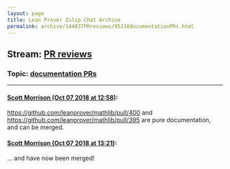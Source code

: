 ```yaml
---
layout: page
title: Lean Prover Zulip Chat Archive 
permalink: archive/144837PRreviews/95216documentationPRs.html
---
```


## Stream: [PR reviews](index.html)
### Topic: [documentation PRs](95216documentationPRs.html)

---

#### [Scott Morrison (Oct 07 2018 at 12:58)](https://leanprover.zulipchat.com/#narrow/stream/144837-PR%20reviews/topic/documentation%20PRs/near/135348518):
https://github.com/leanprover/mathlib/pull/400 and https://github.com/leanprover/mathlib/pull/395 are pure documentation, and can be merged.

#### [Scott Morrison (Oct 07 2018 at 13:21)](https://leanprover.zulipchat.com/#narrow/stream/144837-PR%20reviews/topic/documentation%20PRs/near/135349083):
... and have now been merged!

